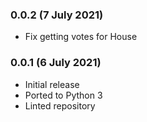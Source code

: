 ### 0.0.2 (7 July 2021)

- Fix getting votes for House

### 0.0.1 (6 July 2021)

- Initial release
- Ported to Python 3
- Linted repository

